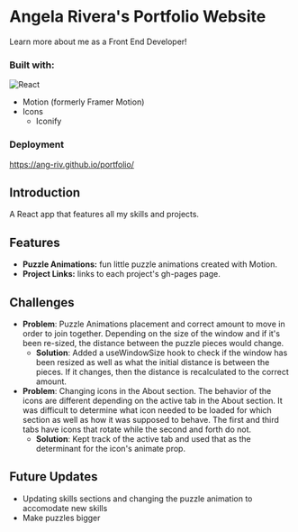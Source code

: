 # Angela Rivera's Portfolio Website

Learn more about me as a Front End Developer!

### Built with:

![React](https://img.shields.io/badge/react-%2320232a.svg?style=for-the-badge&logo=react&logoColor=%2361DAFB)

- Motion (formerly Framer Motion)
- Icons
  - Iconify

### Deployment

https://ang-riv.github.io/portfolio/

## Introduction

A React app that features all my skills and projects. 

## Features

- **Puzzle Animations:** fun little puzzle animations created with Motion.
- **Project Links:** links to each project's gh-pages page.

## Challenges

- **Problem**: Puzzle Animations placement and correct amount to move in order to join together. Depending on the size of the window and if it's been re-sized, the distance between the puzzle pieces would change. 
  - **Solution**: Added a useWindowSize hook to check if the window has been resized as well as what the initial distance is between the pieces. If it changes, then the distance is recalculated to the correct amount. 
- **Problem**: Changing icons in the About section. The behavior of the icons are different depending on the active tab in the About section. It was difficult to determine what icon needed to be loaded for which section as well as how it was supposed to behave. The first and third tabs have icons that rotate while the second and forth do not. 
  - **Solution**: Kept track of the active tab and used that as the determinant for the icon's animate prop.

## Future Updates

- Updating skills sections and changing the puzzle animation to accomodate new skills
- Make puzzles bigger
